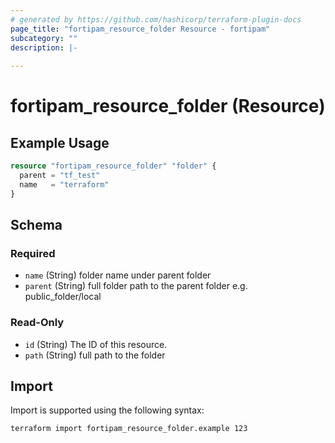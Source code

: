 ```yaml
---
# generated by https://github.com/hashicorp/terraform-plugin-docs
page_title: "fortipam_resource_folder Resource - fortipam"
subcategory: ""
description: |-
  
---
```


# fortipam_resource_folder (Resource)



## Example Usage

```terraform
resource "fortipam_resource_folder" "folder" {
  parent = "tf_test"
  name   = "terraform"
}
```

<!-- schema generated by tfplugindocs -->
## Schema

### Required

- `name` (String) folder name under parent folder
- `parent` (String) full folder path to the parent folder	e.g. public_folder/local

### Read-Only

- `id` (String) The ID of this resource.
- `path` (String) full path to the folder

## Import

Import is supported using the following syntax:

```shell
terraform import fortipam_resource_folder.example 123
```
